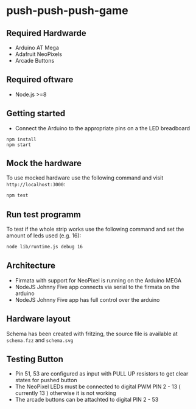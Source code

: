 # push-push-push-game

## Required Hardwarde

- Arduino AT Mega
- Adafruit NeoPixels
- Arcade Buttons

## Required oftware

- Node.js >=8

## Getting started
- Connect the Arduino to the appropriate pins on a the LED breadboard

```
npm install
npm start
```

## Mock the hardware

To use mocked hardware use the following command and visit `http://localhost:3000`:

```sh
npm test
```

## Run test programm

To test if the whole strip works use the following command and set the amount of leds used (e.g. 16):

```sh
node lib/runtime.js debug 16
```

## Architecture

- Firmata with support for NeoPixel is running on the Arduino MEGA
- NodeJS Johnny Five app connects via serial to the firmata on the arduino
- NodeJS Johnny Five app has full control over the arduino

## Hardware layout

Schema has been created with fritzing, the source file is available at `schema.fzz` and `schema.svg`

## Testing Button
- Pin 51, 53 are configured as input with PULL UP resistors to get clear states for pushed button
- The NeoPixel LEDs must be connected to digital PWM PIN 2 - 13 ( currently 13 ) otherwise it is not working
- The arcade buttons can be attachted to digital PIN 2 - 53
